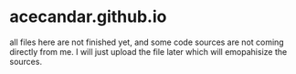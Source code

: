 # acecandar.github.io

all files here are not finished yet, and some code sources are not coming directly from me. I will just upload the file later which will emopahisize the sources.

